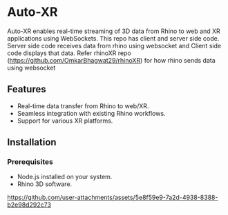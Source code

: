 # Auto-XR

Auto-XR enables real-time streaming of 3D data from Rhino to web and XR applications using WebSockets.
This repo has client and server side code. 
Server side code receives data from rhino using websocket and Client side code displays that data. 
Refer rhinoXR repo (https://github.com/OmkarBhagwat29/rhinoXR) for how rhino sends data using websocket

## Features

- Real-time data transfer from Rhino to web/XR.
- Seamless integration with existing Rhino workflows.
- Support for various XR platforms.

## Installation

### Prerequisites

- Node.js installed on your system.
- Rhino 3D software.

https://github.com/user-attachments/assets/5e8f59e9-7a2d-4938-8388-b2e98d292c73

